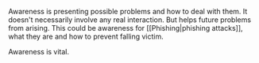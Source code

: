 Awareness is presenting possible problems and how to deal with them. It doesn't necessarily involve any real interaction. But helps future problems from arising. This could be awareness for [[Phishing|phishing attacks]], what they are and how to prevent falling victim.

Awareness is vital.